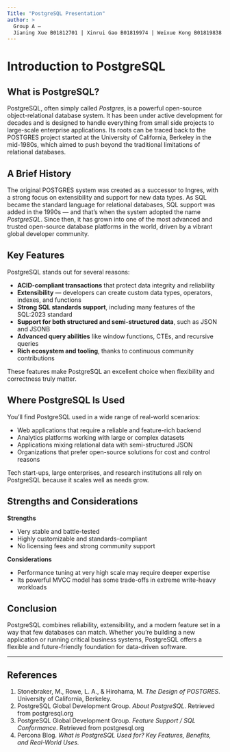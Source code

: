 ```yaml
---
Title: "PostgreSQL Presentation"
author: >
  Group A — 
  Jianing Xue B01812701 | Xinrui Gao B01819974 | Weixue Kong B01819838 | Fang Tang B01814427
---
```


# Introduction to PostgreSQL

## What is PostgreSQL?

PostgreSQL, often simply called *Postgres*, is a powerful open-source object-relational database system. It has been under active development for decades and is designed to handle everything from small side projects to large-scale enterprise applications. Its roots can be traced back to the POSTGRES project started at the University of California, Berkeley in the mid-1980s, which aimed to push beyond the traditional limitations of relational databases.

## A Brief History

The original POSTGRES system was created as a successor to Ingres, with a strong focus on extensibility and support for new data types. As SQL became the standard language for relational databases, SQL support was added in the 1990s — and that’s when the system adopted the name *PostgreSQL*. Since then, it has grown into one of the most advanced and trusted open-source database platforms in the world, driven by a vibrant global developer community.

## Key Features

PostgreSQL stands out for several reasons:

- **ACID-compliant transactions** that protect data integrity and reliability  
- **Extensibility** — developers can create custom data types, operators, indexes, and functions  
- **Strong SQL standards support**, including many features of the SQL:2023 standard  
- **Support for both structured and semi-structured data**, such as JSON and JSONB  
- **Advanced query abilities** like window functions, CTEs, and recursive queries  
- **Rich ecosystem and tooling**, thanks to continuous community contributions  

These features make PostgreSQL an excellent choice when flexibility and correctness truly matter.

## Where PostgreSQL Is Used

You’ll find PostgreSQL used in a wide range of real-world scenarios:

- Web applications that require a reliable and feature-rich backend  
- Analytics platforms working with large or complex datasets  
- Applications mixing relational data with semi-structured JSON  
- Organizations that prefer open-source solutions for cost and control reasons  

Tech start-ups, large enterprises, and research institutions all rely on PostgreSQL because it scales well as needs grow.

## Strengths and Considerations

**Strengths**
- Very stable and battle-tested
- Highly customizable and standards-compliant
- No licensing fees and strong community support

**Considerations**
- Performance tuning at very high scale may require deeper expertise
- Its powerful MVCC model has some trade-offs in extreme write-heavy workloads

## Conclusion

PostgreSQL combines reliability, extensibility, and a modern feature set in a way that few databases can match. Whether you’re building a new application or running critical business systems, PostgreSQL offers a flexible and future-friendly foundation for data-driven software.

---

## References

1. Stonebraker, M., Rowe, L. A., & Hirohama, M. *The Design of POSTGRES*. University of California, Berkeley.  
2. PostgreSQL Global Development Group. *About PostgreSQL*. Retrieved from postgresql.org  
3. PostgreSQL Global Development Group. *Feature Support / SQL Conformance*. Retrieved from postgresql.org  
4. Percona Blog. *What is PostgreSQL Used for? Key Features, Benefits, and Real-World Uses.*  
